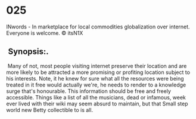 # 025
INwords - In marketplace for local commodities globalization over internet. Everyone is welcome. © itsN1X 
     
     
 ##  Synopsis:. 
  Many of not, most people visiting internet preserve their location and are more likely to be attracted a more promising or profiting location subject to his interests. Note, it he knew for sure what all the resources were being treated in it free would actually we're, he needs to render to a knowledge surge that's honourable. This information should be free and freely accessible. Things like a list of all the musicians, dead or infamous, week ever lived with their wiki may seem absurd to maintain, but that Small step world new Betty collectible to is all.
